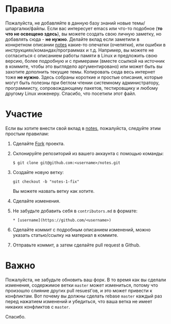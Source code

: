 # Правила

Пожалуйста, не добавляйте в данную базу знаний новые темы/шпаргалки/файлы. Если вас интересует
emacs или что-то подобное (**то что не освещено здесь**), вы можете создать свою личную заметку, но
добавлять сюда - **не нужно**. Делайте вклад если заметили в конкретном описании
[notes](https://github.com/iikrllx/notes) какие-то опечатки (очепятки), или ошибки в
инструкциях/командах/программах и т.д. Например, вы можете не согласиться с описанием работы памяти
в Linux и предложить свою версию, более подробную и с примерами (вместе ссылкой на источник в
коммите, чтобы это выглядело аргументировано) или может быть вы захотите дополнить текущие темы.
Копировать сюда весь интернет тоже **не нужно**. Здесь собраны короткие и простые описания, которые
могут быть полезны при беглом чтении системному администратору, программисту, сопровождающему
пакетов, тестировщику и любому другому Linux инженеру. Спасибо, что посетили этот файл.

# Участие

Если вы хотите внести свой вклад в [notes](https://github.com/iikrllx/notes), пожалуйста, следуйте этим простым правилам:

1. Сделайте [Fork](https://github.com/iikrllx/notes) проекта.

2. Склонируйте репозиторий из вашего аккаунта с помощью команды:

    ```
    $ git clone git@github.com:<username>/notes.git
    ```

3. Создайте новую ветку:

    ```
    git checkout -b "notes-1-fix"
    ```
    Вы можете назвать ветку как хотите.

4. Сделайте изменения.

5. Не забудьте добавить себя в `contributors.md` в формате:

    ```
    * [username](https://github.com/<username>)
    ```

6. Сделайте коммит с подробным описанием изменений, можно указать статью/ссылку на материал в коммите.

6. Отправьте коммит, а затем сделайте pull request в Github.

# Важно

Пожалуйста, не забудьте обновить ваш форк. В то время как вы сделали изменения, содержимое ветки `master`
может измениться, потому что произошло слияние других pull resuest'ов, и это может привести к конфликтам.
Вот почему вы должны сделать rebase `master` каждый раз перед нажатием изменений и убедиться,
что ваша ветка не имеет никаких конфликтов с `master`.

Спасибо.
